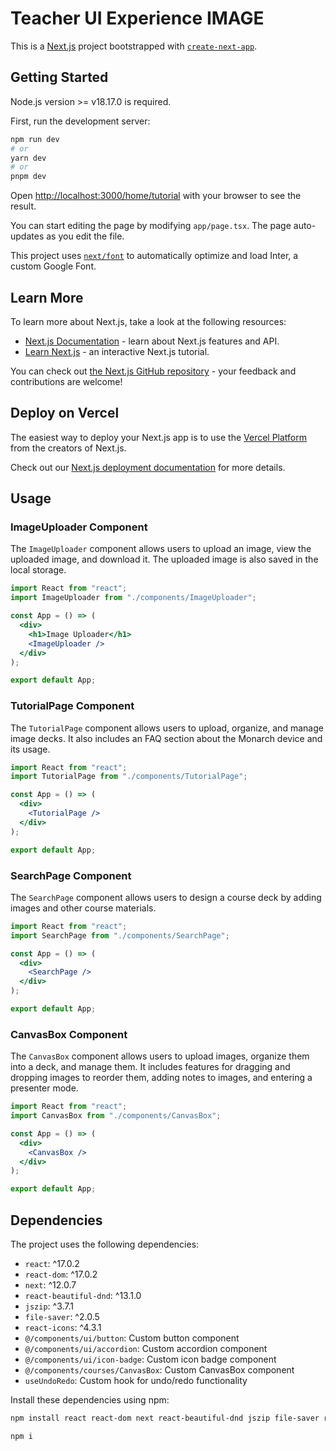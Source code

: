 # Teacher UI Experience IMAGE

This is a [Next.js](https://nextjs.org/) project bootstrapped with [`create-next-app`](https://github.com/vercel/next.js/tree/canary/packages/create-next-app).

## Getting Started

Node.js version >= v18.17.0 is required.

First, run the development server:

```bash
npm run dev
# or
yarn dev
# or
pnpm dev
```

Open [http://localhost:3000/home/tutorial](http://localhost:3000/home/tutorial) with your browser to see the result.

You can start editing the page by modifying `app/page.tsx`. The page auto-updates as you edit the file.

This project uses [`next/font`](https://nextjs.org/docs/basic-features/font-optimization) to automatically optimize and load Inter, a custom Google Font.

## Learn More

To learn more about Next.js, take a look at the following resources:

- [Next.js Documentation](https://nextjs.org/docs) - learn about Next.js features and API.
- [Learn Next.js](https://nextjs.org/learn) - an interactive Next.js tutorial.

You can check out [the Next.js GitHub repository](https://github.com/vercel/next.js/) - your feedback and contributions are welcome!

## Deploy on Vercel

The easiest way to deploy your Next.js app is to use the [Vercel Platform](https://vercel.com/new?utm_medium=default-template&filter=next.js&utm_source=create-next-app&utm_campaign=create-next-app-readme) from the creators of Next.js.

Check out our [Next.js deployment documentation](https://nextjs.org/docs/deployment) for more details.

## Usage

### ImageUploader Component

The `ImageUploader` component allows users to upload an image, view the uploaded image, and download it. The uploaded image is also saved in the local storage.

```jsx
import React from "react";
import ImageUploader from "./components/ImageUploader";

const App = () => (
  <div>
    <h1>Image Uploader</h1>
    <ImageUploader />
  </div>
);

export default App;
```

### TutorialPage Component

The `TutorialPage` component allows users to upload, organize, and manage image decks. It also includes an FAQ section about the Monarch device and its usage.

```jsx
import React from "react";
import TutorialPage from "./components/TutorialPage";

const App = () => (
  <div>
    <TutorialPage />
  </div>
);

export default App;
```

### SearchPage Component

The `SearchPage` component allows users to design a course deck by adding images and other course materials.

```jsx
import React from "react";
import SearchPage from "./components/SearchPage";

const App = () => (
  <div>
    <SearchPage />
  </div>
);

export default App;
```

### CanvasBox Component

The `CanvasBox` component allows users to upload images, organize them into a deck, and manage them. It includes features for dragging and dropping images to reorder them, adding notes to images, and entering a presenter mode.

```jsx
import React from "react";
import CanvasBox from "./components/CanvasBox";

const App = () => (
  <div>
    <CanvasBox />
  </div>
);

export default App;
```

## Dependencies

The project uses the following dependencies:

- `react`: ^17.0.2
- `react-dom`: ^17.0.2
- `next`: ^12.0.7
- `react-beautiful-dnd`: ^13.1.0
- `jszip`: ^3.7.1
- `file-saver`: ^2.0.5
- `react-icons`: ^4.3.1
- `@/components/ui/button`: Custom button component
- `@/components/ui/accordion`: Custom accordion component
- `@/components/ui/icon-badge`: Custom icon badge component
- `@/components/courses/CanvasBox`: Custom CanvasBox component
- `useUndoRedo`: Custom hook for undo/redo functionality

Install these dependencies using npm:

```bash
npm install react react-dom next react-beautiful-dnd jszip file-saver react-icons
```

```bash
npm i
```
